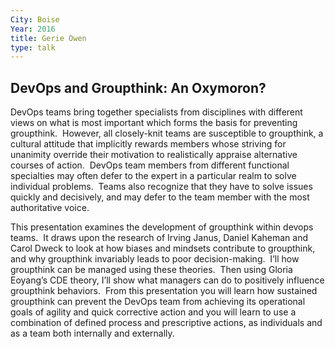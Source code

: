 ```yaml
---
City: Boise
Year: 2016
title: Gerie Owen
type: talk
---
```

## DevOps and Groupthink: An Oxymoron?
DevOps teams bring together specialists from disciplines with different views on what is most important which forms the basis for preventing groupthink.  However, all closely-knit teams are susceptible to groupthink, a cultural attitude that implicitly rewards members whose striving for unanimity override their motivation to realistically appraise alternative courses of action.  DevOps team members from different functional specialties may often defer to the expert in a particular realm to solve individual problems.  Teams also recognize that they have to solve issues quickly and decisively, and may defer to the team member with the most authoritative voice.

This presentation examines the development of groupthink within devops teams.  It draws upon the research of Irving Janus, Daniel Kaheman and Carol Dweck to look at how biases and mindsets contribute to groupthink, and why groupthink invariably leads to poor decision-making.  I’ll how groupthink can be managed using these theories.  Then using Gloria Eoyang’s CDE theory, I’ll show what managers can do to positively influence groupthink behaviors.  From this presentation you will learn how sustained groupthink can prevent the DevOps team from achieving its operational goals of agility and quick corrective action and you will learn to use a combination of defined process and prescriptive actions, as individuals and as a team both internally and externally. 
